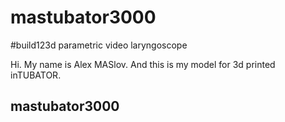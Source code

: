 # mastubator3000

#build123d parametric video laryngoscope

Hi. My name is Alex MASlov. And this is my model for 3d printed inTUBATOR.

## mastubator3000
